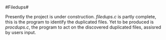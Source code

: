 #Filedups#

Presently the project is under construction. _filedups.c_ is partly complete, this is the program to identify the
duplicated files. Yet to be produced is _procdups.c_, the program to act on the discovered duplicated files, assisred by
users input.
